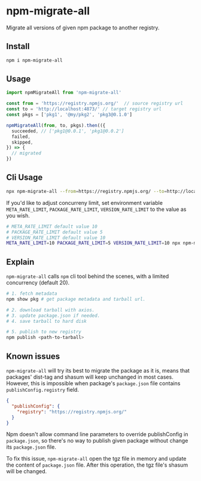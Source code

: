 # npm-migrate-all

Migrate all versions of given npm package to another registry.

## Install 

```bash
npm i npm-migrate-all
```

## Usage

```typescript
import npmMigrateAll from 'npm-migrate-all'

const from = 'https://registry.npmjs.org/'  // source registry url
const to = 'http://localhost:4873/' // target registry url
const pkgs = ['pkg1', '@my/pkg2', 'pkg3@0.1.0']

npmMigrateAll(from, to, pkgs).then(({
  succeeded, // ['pkg1@0.0.1', 'pkg1@0.0.2']
  failed,
  skipped,
}) => {
  // migrated
})
```

## Cli Usage

```bash
npx npm-migrate-all --from=https://registry.npmjs.org/ --to=http://localhost:4873/ pkg1 @my/pkg2 pkg3@0.1.0
```

If you'd like to adjust concurreny limit, set environment variable `META_RATE_LIMIT`, `PACKAGE_RATE_LIMIT`, `VERSION_RATE_LIMIT` to the value as you wish.

```bash
# META_RATE_LIMIT default value 10
# PACKAGE_RATE_LIMIT default value 5
# VERSION_RATE_LIMIT default value 10
META_RATE_LIMIT=10 PACKAGE_RATE_LIMIT=5 VERSION_RATE_LIMIT=10 npx npm-migrate-all --from=https://registry.npmjs.org/ --to=http://localhost:4873/ pkg1 @my/pkg2 pkg3@0.1.0
```

## Explain

`npm-migrate-all` calls `npm` cli tool behind the scenes, with a limited concurrency (default 20).

```bash
# 1. fetch metadata
npm show pkg # get package metadata and tarball url.

# 2. download tarball with axios.
# 3. update package.json if needed.
# 4. save tarball to hard disk

# 5. publish to new registry
npm publish <path-to-tarball>
```

## Known issues

`npm-migrate-all` will try its best to migrate the package as it is, means that packages' dist-tag and shasum will keep
unchanged in most cases. However, this is impossible when package's `package.json` file contains `publishConfig.registry` field.

```json
{
  "publishConfig": {
    "registry": "https://registry.npmjs.org/"
  }
}
```

Npm doesn't allow command line parameters to override publishConfig in `package.json`, so there's no way to publish given package
without change its `package.json` file.

To fix this issue, `npm-migrate-all` open the tgz file in memory and update the content of `package.json` file. After this operation,
the tgz file's shasum will be changed.
